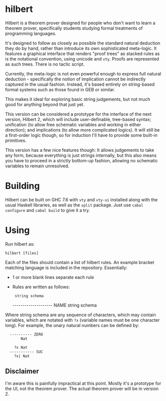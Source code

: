 hilbert
=======

Hilbert is a theorem prover designed for people who don't want to learn a theorem prover, specifically students studying formal treatments of programming languages.

It's designed to follow as closely as possible the standard natural deduction they do by hand, rather than introduce its own sophisticated meta-logic. It features a graphical interface that renders "proof trees" as stacked rules as is the notational convention, using unicode and `vty`. Proofs are represented as such trees. There is no tactic script.

Currently, the meta-logic is not even powerful enough to express full natural deduction - specifically the notion of implication cannot be indirectly captured in the usual fashion. Instead, it's based entirely on string-based formal systems such as those found in GEB or similar. 

This makes it ideal for exploring basic string judgements, but not much good for anything beyond that just yet.

This version can be considered a prototype for the interface of the next version, Hilbert 2, which will include user-definable, tree-based syntax; unification (to allow free schematic variables and working in either direction); and implications (to allow more complicated logics). It will still be a first-order logic though, so for induction I'll have to provide some built-in primitives.

This version has a few nice features though: It allows judgements to take any form, because everything is just strings internally, but this also means you have to proceed in a strictly bottom-up fashion, allowing no schematic variables to remain unresolved. 

Building
========

Hilbert can be built on GHC 7.6 with `vty` and `vty-ui` installed along with the usual Haskell libraries, as well as the `split` package. Just use `cabal configure` and `cabal build` to give it a try.


Using
=====

Run hilbert as:

    hilbert [files]

Each of the files should contain a list of hilbert rules. An example bracket matching language is included in the repository. Essentially:

 - 1 or more blank lines separate each rule
 - Rules are written as follows:


        string schema
     -------------------- NAME
        string schema


Where string schema are any sequence of characters, which may contain variables, which are notated with `?x` (variable names must be one character long). For example, the unary natural numbers can be defined by:


      ---------- ZERO
           Nat
      
        ?x Nat
      ----------- SUC
        ?x| Nat


Disclaimer
----------
I'm aware this is painfully impractical at this point. Mostly it's a prototype for the UI, not the theorem prover. The actual theorem prover will be in version 2.